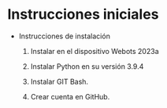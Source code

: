 ﻿# Instrucciones iniciales

- Instrucciones de instalación

    1. Instalar en el dispositivo Webots 2023a
    2. Instalar Python en su versión 3.9.4

    3. Instalar GIT Bash.

    4. Crear cuenta en GitHub.